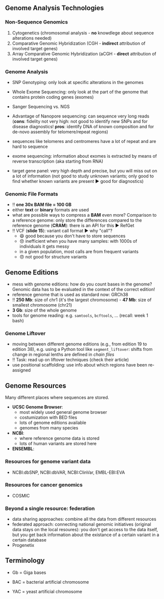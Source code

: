 ## Genome Analysis Technologies

### Non-Sequence Genomics
1. Cytogenetics (chromosomal analysis - **no** knowdlege about sequence alterations needed)
2. Comparative Genomic Hybridization (CGH - **indirect** attribution of involved target genes)
3. Array Comparative Genomic Hybridization (aCGH - **direct** attribution of involved target genes)

### Genome Analysis
* SNP Genotyping: only look at specific alterations in the genomes

* Whole Exome Sequencing: only look at the part of the genome that contains protein coding genes (exomes)

* Sanger Sequencing vs. NGS 

* Advantage of Nanopore sequencing: can sequence very long reads (**cons**: fidelity not very high: not good to identify new SNPs and for disease diagnostics! **pros**: identify DNA of known composition and for de-novo assembly for telomere/repeat regions)

* sequences like telomeres and centromeres have a lot of repeat and are hard to sequence 

* exome sequencing: information about exomes is extracted by means of reverse transcription (aka starting from RNA)

* target gene panel: very high depth and precise, but you will miss out on a lot of information (not good to study unknown variants; only good to find whether known variants are present ▶️ good for diagnostics)

### Genomic File Formats

* ‼️ **one 30x BAM file = 100 GB**
* either **text** or **binary** formats are used 
* what are possible ways to compress a **BAM** even more? Comparison to a reference genome: only store the differences compared to the reference genome (**CRAM**): there is an API for this ▶️ RefGet
* ‼️ VCF (**slide 15**): variant call format ▶️ why "call"? 
    * 😄 good because you don't have to store sequences
    * 😞 inefficient when you have many samples: with 1000s of individuals it gets messy    
    * in a given population, most calls are from frequent variants 
    * 😞 not good for structure variants 

## Genome Editions

* mess with genome editions: how do you count bases in the genome? Genomic data has to be evaluated in the context of the correct edition!
* reference genome that is used as standard now: GRCh38
* ‼️ **250 Mb**: size of chr1 (it's the largest chromosome) - **47 Mb**: size of smallest chromosome (chr21)
* **3 Gb**: size of the whole genome
* tools for genome reading: e.g. `samtools`, `bcftools`, ... (recall: week 1 bash)

### Genome Liftover
* moving between different genome editions (e.g., from edition 19 to edition 38), e.g. using a Python tool like `segment_liftover`: shifts from change in regional lenths are defined in *chain files*
* ‼️ Task: read up on liftover techniques (check their article)
* use positional scaffolding: use info about which regions have been re-assigned

## Genome Resources
Many different places where sequences are stored.

* **UCSC Genome Browser**: 
   * most widely used general genome browser
   * costumization with BED files
   * lots of genome editions available
   * genomes from many species
* **NCBI**:
   * where reference genome data is stored
   * lots of human variants are stored here
* **ENSEMBL**:

### Resources for genome variant data
* NCBI:dbSNP, NCBI:dbVAR, NCBI:ClinVar, EMBL-EBI:EVA

### Resources for cancer genomics
* COSMIC

### Beyond a single resource: federation
* data sharing approaches: combine all the data from different resources
* federated approach: connecting national genomic initiatives (original data stays on the local resoures): you don't get access to the data itself, but you get back information about the existance of a certain variant in a certain database
* Progenetix

## Terminology
* Gb = Giga bases

* BAC = bacterial artificial chromosome

* YAC = yeast artificial chromosome

